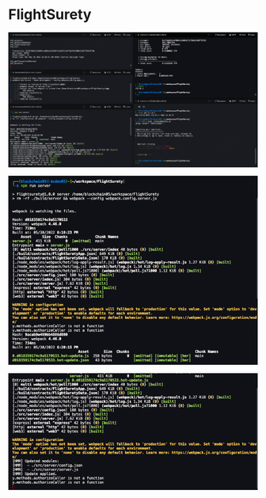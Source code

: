 # FlightSurety


![Activity diagram](/images/WholeScreen01.png)

![Activity diagram](/images/npm_run_ser01.png)

![Activity diagram](/images/npm_run_ser02.png)
